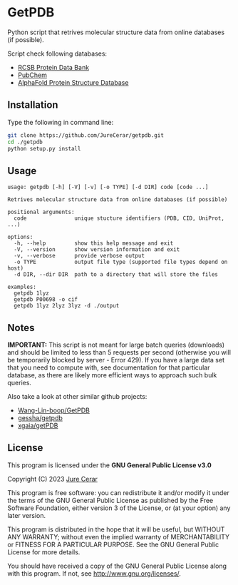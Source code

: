 # GetPDB

Python script that retrives molecular structure data from online databases (if possible).

Script check following databases:

- [RCSB Protein Data Bank](https://www.rcsb.org/)
- [PubChem](https://pubchem.ncbi.nlm.nih.gov/)
- [AlphaFold Protein Structure Database](https://alphafold.ebi.ac.uk/)

## Installation

Type the following in command line:

```bash
git clone https://github.com/JureCerar/getpdb.git
cd ./getpdb
python setup.py install
```

## Usage

```text
usage: getpdb [-h] [-V] [-v] [-o TYPE] [-d DIR] code [code ...]

Retrives molecular structure data from online databases (if possible)

positional arguments:
  code               unique stucture identifiers (PDB, CID, UniProt, ...)

options:
  -h, --help         show this help message and exit
  -V, --version      show version information and exit
  -v, --verbose      provide verbose output
  -o TYPE            output file type (supported file types depend on host)
  -d DIR, --dir DIR  path to a directory that will store the files

examples:
  getpdb 1lyz
  getpdb P00698 -o cif
  getpdb 1lyz 2lyz 3lyz -d ./output
```

## Notes

__IMPORTANT:__ This script is not meant for large batch queries (downloads) and should be limited to less than 5 requests per second (otherwise you will be temporarily blocked by server - Error 429). If you have a large data set that you need to compute with, see documentation for that particular database, as there are likely more efficient ways to approach such bulk queries. 

Also take a look at other similar github projects:

- [Wang-Lin-boop/GetPDB](https://github.com/Wang-Lin-boop/GetPDB)
- [gessha/getpdb](https://github.com/gessha/getpdb)
- [xgaia/getPDB](https://github.com/xgaia/getPDB)

## License

This program is licensed under the __GNU General Public License v3.0__

Copyright (C) 2023 [Jure Cerar](https://github.com/JureCerar)

This program is free software: you can redistribute it and/or modify it under the terms of the GNU General Public License as published by the Free Software Foundation, either version 3 of the License, or (at your option) any later version.

This program is distributed in the hope that it will be useful, but WITHOUT ANY WARRANTY; without even the implied warranty of MERCHANTABILITY or FITNESS FOR A PARTICULAR PURPOSE. See the GNU General Public License for more details.

You should have received a copy of the GNU General Public License along with this program. If not, see http://www.gnu.org/licenses/.
